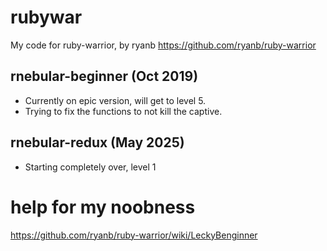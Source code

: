 # rubywar
My code for ruby-warrior, by ryanb
https://github.com/ryanb/ruby-warrior

## rnebular-beginner (Oct 2019)
- Currently on epic version, will get to level 5.
- Trying to fix the functions to not kill the captive.

## rnebular-redux (May 2025)
- Starting completely over, level 1



# help for my noobness
https://github.com/ryanb/ruby-warrior/wiki/LeckyBenginner
